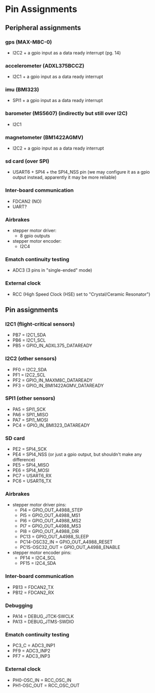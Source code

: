 # Pin Assignments


## Peripheral assignments


### gps (MAX-M8C-0)
- I2C2 + a gpio input as a data ready interrupt (pg. 14)

### accelerometer (ADXL375BCCZ)
- I2C1 + a gpio input as a data ready interrupt

### imu (BMI323)
- SPI1 + a gpio input as a data ready interrupt

### barometer (MS5607) (indirectly but still over I2C)
- I2C1

### magnetometer (BM1422AGMV)
- I2C2 + a gpio input as a data ready interrupt

### sd card (over SPI)
- USART6 + SPI4 + the SPI4_NSS pin (we may configure it as a gpio output instead, apparently it may be more reliable)

### Inter-board communication
- FDCAN2 (NO)
- UART?

### Airbrakes
- stepper motor driver:
  - 8 gpio outputs
- stepper motor encoder:
  - I2C4

### Ematch continuity testing
- ADC3 (3 pins in "single-ended" mode)

### External clock
- RCC (High Speed Clock (HSE) set to "Crystal/Ceramic Resonator")


## Pin assignments


### I2C1 (flight-critical sensors)
- PB7 = I2C1_SDA
- PB6 = I2C1_SCL
- PB5 = GPIO_IN_ADXL375_DATAREADY

### I2C2 (other sensors)
- PF0 = I2C2_SDA
- PF1 = I2C2_SCL
- PF2 = GPIO_IN_MAXM8C_DATAREADY
- PF3 = GPIO_IN_BMI1422AGMV_DATAREADY

### SPI1 (other sensors)
- PA5 = SPI1_SCK
- PA6 = SPI1_MISO
- PA7 = SPI1_MOSI
- PC4 = GPIO_IN_BMI323_DATAREADY

### SD card
- PE2 = SPI4_SCK
- PE4 = SPI4_NSS (or just a gpio output, but shouldn't make any difference)
- PE5 = SPI4_MISO
- PE6 = SPI4_MOSI
- PC7 = USART6_RX
- PC6 = USART6_TX

### Airbrakes
- stepper motor driver pins:
  - PI4 = GPIO_OUT_A4988_STEP
  - PI5 = GPIO_OUT_A4988_MS1
  - PI6 = GPIO_OUT_A4988_MS2
  - PI7 = GPIO_OUT_A4988_MS3
  - PI8 = GPIO_OUT_A4988_DIR
  - PC13 = GPIO_OUT_A4988_SLEEP
  - PC14-OSC32_IN = GPIO_OUT_A4988_RESET
  - PC15-OSC32_OUT = GPIO_OUT_A4988_ENABLE
- stepper motor encoder pins:
  - PF14 = I2C4_SCL
  - PF15 = I2C4_SDA

### Inter-board communication
- PB13 = FDCAN2_TX
- PB12 = FDCAN2_RX

### Debugging
- PA14 = DEBUG_JTCK-SWCLK
- PA13 = DEBUG_JTMS-SWDIO

### Ematch continuity testing
- PC3_C = ADC3_INP1
- PF9 = ADC3_INP2
- PF7 = ADC3_INP3

### External clock
- PH0-OSC_IN = RCC_OSC_IN
- PH1-OSC_OUT = RCC_OSC_OUT

